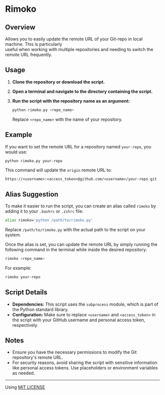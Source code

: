 # Rimoko

## Overview

Allows you to easily update the remote URL of your Git-repo in local machine. This is particularly<br>
useful when working with multiple repositories and needing to switch the remote URL frequently.

## Usage

1. **Clone the repository or download the script.**
   
2. **Open a terminal and navigate to the directory containing the script.**

3. **Run the script with the repository name as an argument:**

    ```bash
    python rimoko.py <repo_name>
    ```
    
    Replace `<repo_name>` with the name of your repository.

## Example

If you want to set the remote URL for a repository named `your-repo`, you would use:

```bash
python rimoko.py your-repo
```

This command will update the `origin` remote URL to:

```
https://<username>:<access_token>@github.com/<username>/your-repo.git
```

## Alias Suggestion

To make it easier to run the script, you can create an alias called `rimoko` by adding it to your `.bashrc` or `.zshrc` file:

```bash
alias rimoko='python /path/to/rimoko.py'
```

Replace `/path/to/rimoko.py` with the actual path to the script on your system.

Once the alias is set, you can update the remote URL by simply running the following command in the terminal while inside the desired repository:

```bash
rimoko <repo_name>
```

For example:

```bash
rimoko your-repo
```

## Script Details

- **Dependencies:** This script uses the `subprocess` module, which is part of the Python standard library.
- **Configuration:** Make sure to replace `<username>` and `<access_token>` in the script with your GitHub username and personal access token, respectively.

## Notes

- Ensure you have the necessary permissions to modify the Git repository's remote URL.
- For security reasons, avoid sharing the script with sensitive information like personal access tokens. Use placeholders or environment variables as needed.

---

Using [MIT LICENSE](/LICENSE)
